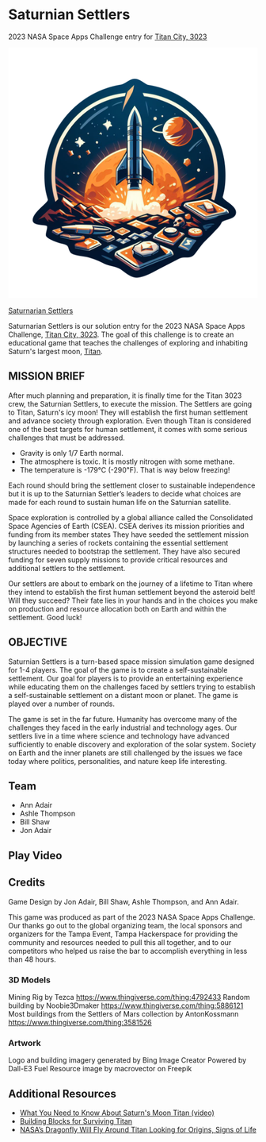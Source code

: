 # Saturnian Settlers
2023 NASA Space Apps Challenge entry for [Titan City, 3023](https://www.spaceappschallenge.org/2023/challenges/titan-city-3023/)

![Logo](logo-cutout.png)

[Saturnarian Settlers](https://www.spaceappschallenge.org/2023/find-a-team/saturnian-settlers/)

Saturnarian Settlers is our solution entry for the 2023 NASA Space Apps Challenge, [Titan City, 3023](https://www.spaceappschallenge.org/2023/challenges/titan-city-3023/). The goal of this challenge is to create an educational game that teaches the challenges of exploring and inhabiting Saturn's largest moon, [Titan](https://science.nasa.gov/saturn/moons/titan/facts/).

## MISSION BRIEF

After much planning and preparation, it is finally time for the Titan 3023 crew, the Saturnian Settlers, to execute the mission. The Settlers are going to Titan, Saturn's icy moon! They will establish the first human settlement and advance society through exploration. Even though Titan is considered one of the best targets for human settlement, it comes with some serious challenges that must be addressed.

* Gravity is only 1/7 Earth normal.
* The atmosphere is toxic. It is mostly nitrogen with some methane.
* The temperature is -179℃ (-290℉). That is way below freezing!



Each round should bring the settlement closer to sustainable independence but it is up to the Saturnian Settler’s leaders to decide what choices are made for each round to sustain human life on the Saturnian satellite. 

Space exploration is controlled by a global alliance called the Consolidated Space Agencies of Earth (CSEA). CSEA derives its mission priorities and funding from its member states They have seeded the settlement mission by launching a series of rockets containing the essential settlement structures needed to bootstrap the settlement. They have also secured funding for seven supply missions to provide critical resources and additional settlers to the settlement.

Our settlers are about to embark on the journey of a lifetime to Titan where they intend to establish the first human settlement beyond the asteroid belt! Will they succeed? Their fate lies in your hands and in the choices you make on production and resource allocation both on Earth and within the settlement. Good luck! 
          
## OBJECTIVE
Saturnian Settlers is a turn-based space mission simulation game designed for 1-4 players. The goal of the game is to create a self-sustainable settlement. Our goal for players is to provide an entertaining experience while educating them on the challenges faced by settlers trying to establish a self-sustainable settlement on a distant moon or planet. The game is played over a number of rounds.

The game is set in the far future. Humanity has overcome many of the challenges they faced in the early industrial and technology ages. Our settlers live in a time where science and technology have advanced sufficiently to enable discovery and exploration of the solar system. Society on Earth and the inner planets are still challenged by the issues we face today where politics, personalities, and nature keep life interesting.


## Team
* Ann Adair
* Ashle Thompson
* Bill Shaw
* Jon Adair

## Play Video

## Credits

Game Design by Jon Adair, Bill Shaw, Ashle Thompson, and Ann Adair. 

This game was produced as part of the 2023 NASA Space Apps Challenge. Our thanks go out to the global organizing team, the local sponsors and organizers for the Tampa Event, Tampa Hackerspace for providing the community and resources needed to pull this all together, and to our competitors who helped us raise the bar to accomplish everything in less than 48 hours.

### 3D Models
Mining Rig by Tezca https://www.thingiverse.com/thing:4792433
Random building by Noobie3Dmaker https://www.thingiverse.com/thing:5886121
Most buildings from the Settlers of Mars collection by AntonKossmann https://www.thingiverse.com/thing:3581526

### Artwork
Logo and building imagery generated by Bing Image Creator Powered by Dall-E3
Fuel Resource image by macrovector on Freepik

## Additional Resources
* [What You Need to Know About Saturn's Moon Titan (video) ](https://www.youtube.com/watch?v=lr4r70DWShk)
* [Building Blocks for Surviving Titan](https://svs.gsfc.nasa.gov/12736x)
* [NASA’s Dragonfly Will Fly Around Titan Looking for Origins, Signs of Life](https://www.nasa.gov/news-release/nasas-dragonfly-will-fly-around-titan-looking-for-origins-signs-of-life/)
